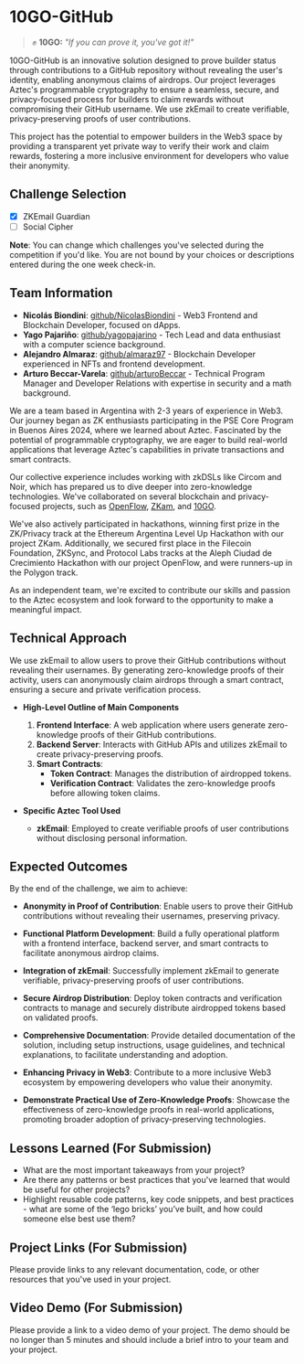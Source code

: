 # 10GO-GitHub

> ✊ **10GO:** *"If you can prove it, you've got it!"*

10GO-GitHub is an innovative solution designed to prove builder status through contributions to a GitHub repository without revealing the user's identity, enabling anonymous claims of airdrops. Our project leverages Aztec's programmable cryptography to ensure a seamless, secure, and privacy-focused process for builders to claim rewards without compromising their GitHub username. We use zkEmail to create verifiable, privacy-preserving proofs of user contributions.

This project has the potential to empower builders in the Web3 space by providing a transparent yet private way to verify their work and claim rewards, fostering a more inclusive environment for developers who value their anonymity.

## Challenge Selection

- [x] ZKEmail Guardian
- [ ] Social Cipher

**Note**: You can change which challenges you've selected during the competition if you'd like. You are not bound by your choices or descriptions entered during the one week check-in.

## Team Information

- **Nicolás Biondini**: [github/NicolasBiondini](https://github.com/nicolasbiondini) - Web3 Frontend and Blockchain Developer, focused on dApps.
- **Yago Pajariño**: [github/yagopajarino](https://github.com/yagopajarino) - Tech Lead and data enthusiast with a computer science background.
- **Alejandro Almaraz**: [github/almaraz97](https://github.com/almaraz97) - Blockchain Developer experienced in NFTs and frontend development.
- **Arturo Beccar-Varela**: [github/arturoBeccar](https://github.com/arturoBeccar) - Technical Program Manager and Developer Relations with expertise in security and a math background.

We are a team based in Argentina with 2-3 years of experience in Web3. Our journey began as ZK enthusiasts participating in the PSE Core Program in Buenos Aires 2024, where we learned about Aztec. Fascinated by the potential of programmable cryptography, we are eager to build real-world applications that leverage Aztec's capabilities in private transactions and smart contracts.

Our collective experience includes working with zkDSLs like Circom and Noir, which has prepared us to dive deeper into zero-knowledge technologies. We've collaborated on several blockchain and privacy-focused projects, such as [OpenFlow](https://github.com/openflow-labs/openflow), [ZKam](https://github.com/zkam-labs/zkam), and [10GO](https://github.com/10GO-labs/10GO).

We've also actively participated in hackathons, winning first prize in the ZK/Privacy track at the Ethereum Argentina Level Up Hackathon with our project ZKam. Additionally, we secured first place in the Filecoin Foundation, ZKSync, and Protocol Labs tracks at the Aleph Ciudad de Crecimiento Hackathon with our project OpenFlow, and were runners-up in the Polygon track.

As an independent team, we're excited to contribute our skills and passion to the Aztec ecosystem and look forward to the opportunity to make a meaningful impact.

## Technical Approach

We use zkEmail to allow users to prove their GitHub contributions without revealing their usernames. By generating zero-knowledge proofs of their activity, users can anonymously claim airdrops through a smart contract, ensuring a secure and private verification process.

- **High-Level Outline of Main Components**
  1. **Frontend Interface**: A web application where users generate zero-knowledge proofs of their GitHub contributions.
  2. **Backend Server**: Interacts with GitHub APIs and utilizes zkEmail to create privacy-preserving proofs.
  3. **Smart Contracts**:
     - **Token Contract**: Manages the distribution of airdropped tokens.
     - **Verification Contract**: Validates the zero-knowledge proofs before allowing token claims.

- **Specific Aztec Tool Used**
  - **zkEmail**: Employed to create verifiable proofs of user contributions without disclosing personal information.


## Expected Outcomes

By the end of the challenge, we aim to achieve:

- **Anonymity in Proof of Contribution**: Enable users to prove their GitHub contributions without revealing their usernames, preserving privacy.

- **Functional Platform Development**: Build a fully operational platform with a frontend interface, backend server, and smart contracts to facilitate anonymous airdrop claims.

- **Integration of zkEmail**: Successfully implement zkEmail to generate verifiable, privacy-preserving proofs of user contributions.

- **Secure Airdrop Distribution**: Deploy token contracts and verification contracts to manage and securely distribute airdropped tokens based on validated proofs.

- **Comprehensive Documentation**: Provide detailed documentation of the solution, including setup instructions, usage guidelines, and technical explanations, to facilitate understanding and adoption.

- **Enhancing Privacy in Web3**: Contribute to a more inclusive Web3 ecosystem by empowering developers who value their anonymity.

- **Demonstrate Practical Use of Zero-Knowledge Proofs**: Showcase the effectiveness of zero-knowledge proofs in real-world applications, promoting broader adoption of privacy-preserving technologies.


## Lessons Learned (For Submission)

- What are the most important takeaways from your project?
- Are there any patterns or best practices that you've learned that would be useful for other projects?
- Highlight reusable code patterns, key code snippets, and best practices - what are some of the ‘lego bricks’ you’ve built, and how could someone else best use them?

## Project Links (For Submission)

Please provide links to any relevant documentation, code, or other resources that you've used in your project.

## Video Demo (For Submission)

Please provide a link to a video demo of your project. The demo should be no longer than 5 minutes and should include a brief intro to your team and your project.

